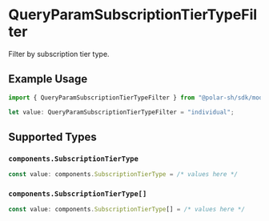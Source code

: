 # QueryParamSubscriptionTierTypeFilter

Filter by subscription tier type.

## Example Usage

```typescript
import { QueryParamSubscriptionTierTypeFilter } from "@polar-sh/sdk/models/operations";

let value: QueryParamSubscriptionTierTypeFilter = "individual";
```

## Supported Types

### `components.SubscriptionTierType`

```typescript
const value: components.SubscriptionTierType = /* values here */
```

### `components.SubscriptionTierType[]`

```typescript
const value: components.SubscriptionTierType[] = /* values here */
```

